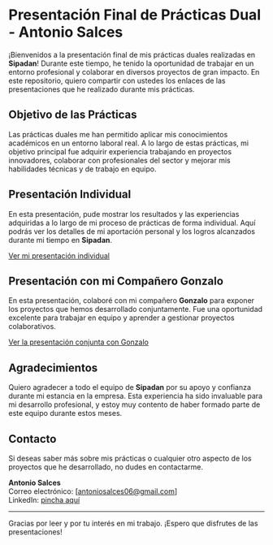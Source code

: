 # Presentación Final de Prácticas Dual - Antonio Salces

¡Bienvenidos a la presentación final de mis prácticas duales realizadas en **Sipadan**! Durante este tiempo, he tenido la oportunidad de trabajar en un entorno profesional y colaborar en diversos proyectos de gran impacto. En este repositorio, quiero compartir con ustedes los enlaces de las presentaciones que he realizado durante mis prácticas.

## Objetivo de las Prácticas

Las prácticas duales me han permitido aplicar mis conocimientos académicos en un entorno laboral real. A lo largo de estas prácticas, mi objetivo principal fue adquirir experiencia trabajando en proyectos innovadores, colaborar con profesionales del sector y mejorar mis habilidades técnicas y de trabajo en equipo.

## Presentación Individual

En esta presentación, pude mostrar los resultados y las experiencias adquiridas a lo largo de mi proceso de prácticas de forma individual. Aquí podrás ver los detalles de mi aportación personal y los logros alcanzados durante mi tiempo en **Sipadan**.

[Ver mi presentación individual](https://web.sipadan.es/factoria-contenidos/git/productosV2/Practicas/trabajo_dual_antonio_salces/cim01/)

## Presentación con mi Compañero Gonzalo

En esta presentación, colaboré con mi compañero **Gonzalo** para exponer los proyectos que hemos desarrollado conjuntamente. Fue una oportunidad excelente para trabajar en equipo y aprender a gestionar proyectos colaborativos.

[Ver la presentación conjunta con Gonzalo](https://web.sipadan.es/factoria-contenidos/git/productosV2/Practicas/trabajo_dual_Gonzalo_Antonio/cim01)

## Agradecimientos

Quiero agradecer a todo el equipo de **Sipadan** por su apoyo y confianza durante mi estancia en la empresa. Esta experiencia ha sido invaluable para mi desarrollo profesional, y estoy muy contento de haber formado parte de este equipo durante estos meses.

## Contacto

Si deseas saber más sobre mis prácticas o cualquier otro aspecto de los proyectos que he desarrollado, no dudes en contactarme.

**Antonio Salces**  
Correo electrónico: [antoniosalces06@gmail.com]  
LinkedIn: [pincha aquí](https://www.linkedin.com/in/antonio-salces-alcaraz/)

---

Gracias por leer y por tu interés en mi trabajo. ¡Espero que disfrutes de las presentaciones!
